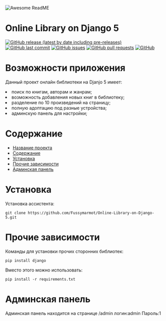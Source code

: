 ![Awesome ReadME](https://i.yapx.ru/YUkSf.png)

# Online Library on Django 5

[![GitHub release (latest by date including pre-releases)](https://img.shields.io/github/v/release/navendu-pottekkat/awesome-readme?include_prereleases)](https://img.shields.io/github/v/release/navendu-pottekkat/awesome-readme?include_prereleases)
[![GitHub last commit](https://img.shields.io/github/last-commit/navendu-pottekkat/awesome-readme)](https://img.shields.io/github/last-commit/navendu-pottekkat/awesome-readme)
[![GitHub issues](https://img.shields.io/github/issues-raw/navendu-pottekkat/awesome-readme)](https://img.shields.io/github/issues-raw/navendu-pottekkat/awesome-readme)
[![GitHub pull requests](https://img.shields.io/github/issues-pr/navendu-pottekkat/awesome-readme)](https://img.shields.io/github/issues-pr/navendu-pottekkat/awesome-readme)
[![GitHub](https://img.shields.io/github/license/navendu-pottekkat/awesome-readme)](https://img.shields.io/github/license/navendu-pottekkat/awesome-readme)

<h1>Возможности приложения</h1>
<p>Данный проект онлайн библиотеки на Djanjo 5 имеет:</p>
<li>поиск по книгам, авторам и жанрам;</li>
<li>возможность добавления новых книг в библиотеку;</li>
<li>разделение по 10 произведений на страницу;</li>
<li>полную адоптацию под разные устройства;</li>
<li>админскую панель для настройки;</li>



# Содержание
- [Название проекта](#Online-Library-on-Django-5)
- [Содержание](#содержание)
- [Установка](#установка)
- [Прочие зависимости](#прочие-зависимости)
- [Админская панель](#Админская-панель)

# Установка
Установка ассистента:
```shell
git clone https://github.com/Fussymarmot/Online-Library-on-Django-5.git
```

# Прочие зависимости
Команды для установки прочих сторонних библиотек:
```shell
pip install django

```
Вместо этого можно использовать:
```shell
pip install -r requirements.txt
```

# Админская панель
Админская панель находится на странице /admin
логин:admin
Пароль:1
